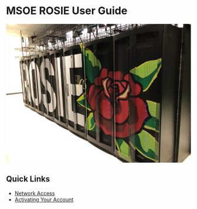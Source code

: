 # MSOE ROSIE User Guide

![ROSIE Supercomputer](_images/ROSIE.jpg)

## Quick Links

* [Network Access](access.md)
* [Activating Your Account](activate.md)